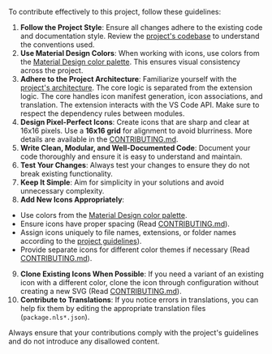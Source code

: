 To contribute effectively to this project, follow these guidelines:

1. **Follow the Project Style**: Ensure all changes adhere to the existing code and documentation style. Review the [project's codebase](/) to understand the conventions used.
2. **Use Material Design Colors**: When working with icons, use colors from the [Material Design color palette](/material-colors.yml). This ensures visual consistency across the project.
3. **Adhere to the Project Architecture**: Familiarize yourself with the [project's architecture](/src/architecture.md). The core logic is separated from the extension logic. The core handles icon manifest generation, icon associations, and translation. The extension interacts with the VS Code API. Make sure to respect the dependency rules between modules.
4. **Design Pixel-Perfect Icons**: Create icons that are sharp and clear at 16x16 pixels. Use a **16x16 grid** for alignment to avoid blurriness. More details are available in the [CONTRIBUTING.md](/CONTRIBUTING.md#pixel-perfect-icons).
5. **Write Clean, Modular, and Well-Documented Code**: Document your code thoroughly and ensure it is easy to understand and maintain.
6. **Test Your Changes**: Always test your changes to ensure they do not break existing functionality.
7. **Keep It Simple**: Aim for simplicity in your solutions and avoid unnecessary complexity.
8. **Add New Icons Appropriately**:

- Use colors from the [Material Design color palette](https://material.io/design/color/the-color-system.html).
- Ensure icons have proper spacing (Read [CONTRIBUTING.md](/CONTRIBUTING.md#icon-spacing)).
- Assign icons uniquely to file names, extensions, or folder names according to the [project guidelines](/CONTRIBUTING.md)).
- Provide separate icons for different color themes if necessary (Read [CONTRIBUTING.md](/CONTRIBUTING.md#icons-for-color-themes)).

9. **Clone Existing Icons When Possible**: If you need a variant of an existing icon with a different color, clone the icon through configuration without creating a new SVG (Read [CONTRIBUTING.md](/CONTRIBUTING.md#icon-cloning)).
10. **Contribute to Translations**: If you notice errors in translations, you can help fix them by editing the appropriate translation files (`package.nls*.json`).

Always ensure that your contributions comply with the project's guidelines and do not introduce any disallowed content.
